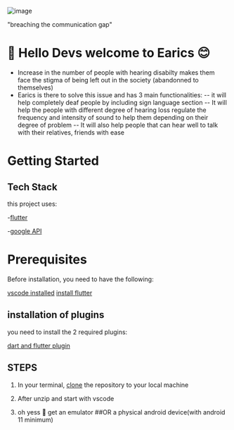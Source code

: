 

![image](https://github.com/Ndifoinhilary/hack_project_ai/assets/81620569/e555c1ba-1720-4424-9b4d-12a2db6f7a0c)


"breaching the communication gap"

# :tada: Hello Devs welcome to Earics :blush:
- Increase in the number of people with hearing disabilty makes them face the stigma of being left out in the society (abandonned to themselves)
- Earics is there to solve this issue and has 3 main functionalities:
     -- it will help completely deaf people by including sign language section
     -- It will help the people with different degree of hearing loss regulate the frequency and intensity of sound to help them depending on their degree of problem
     -- It will also help people that can hear well to talk with their relatives, friends with ease
 # Getting Started
 ## Tech Stack
 this project uses: 

 
 -[flutter](https://docs.flutter.dev/)
 
 -[google API](https://cloud.google.com/apis?hl=EN)
 
# Prerequisites
Before installation, you need to have the following:

[vscode installed](https://code.visualstudio.com/docs/setup/setup-overview)
[install flutter](https://radixweb.com/blog/install-flutter-on-windows-mac-and-android)

## installation of plugins


you need to install the 2 required plugins:

[dart and flutter plugin](https://docs.flutter.dev/get-started/editor?tab=androidstudio)



## STEPS

1. In your terminal, [clone](https://docs.github.com/fr/repositories/creating-and-managing-repositories/cloning-a-repository) the repository to your local machine

2. After unzip and start with vscode

3. oh yess 👺 get an emulator ##OR  a physical android device(with android 11 minimum)


